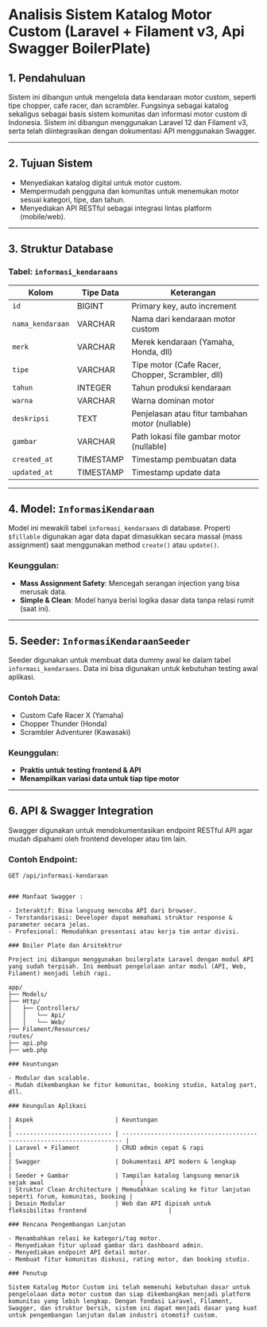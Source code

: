 # Analisis Sistem Katalog Motor Custom (Laravel + Filament v3, Api Swagger BoilerPlate)

## 1. Pendahuluan

Sistem ini dibangun untuk mengelola data kendaraan motor custom, seperti tipe chopper, cafe racer, dan scrambler. Fungsinya sebagai katalog sekaligus sebagai basis sistem komunitas dan informasi motor custom di Indonesia. Sistem ini dibangun menggunakan Laravel 12 dan Filament v3, serta telah diintegrasikan dengan dokumentasi API menggunakan Swagger.

---

## 2. Tujuan Sistem

- Menyediakan katalog digital untuk motor custom.
- Mempermudah pengguna dan komunitas untuk menemukan motor sesuai kategori, tipe, dan tahun.
- Menyediakan API RESTful sebagai integrasi lintas platform (mobile/web).

---

## 3. Struktur Database

### Tabel: `informasi_kendaraans`

| Kolom            | Tipe Data | Keterangan                                                  |
|------------------|-----------|-------------------------------------------------------------|
| `id`             | BIGINT    | Primary key, auto increment                                |
| `nama_kendaraan` | VARCHAR   | Nama dari kendaraan motor custom                           |
| `merk`           | VARCHAR   | Merek kendaraan (Yamaha, Honda, dll)                       |
| `tipe`           | VARCHAR   | Tipe motor (Cafe Racer, Chopper, Scrambler, dll)           |
| `tahun`          | INTEGER   | Tahun produksi kendaraan                                    |
| `warna`          | VARCHAR   | Warna dominan motor                                         |
| `deskripsi`      | TEXT      | Penjelasan atau fitur tambahan motor (nullable)            |
| `gambar`         | VARCHAR   | Path lokasi file gambar motor (nullable)                   |
| `created_at`     | TIMESTAMP | Timestamp pembuatan data                                    |
| `updated_at`     | TIMESTAMP | Timestamp update data                                       |

---

## 4. Model: `InformasiKendaraan`

Model ini mewakili tabel `informasi_kendaraans` di database. Properti `$fillable` digunakan agar data dapat dimasukkan secara massal (mass assignment) saat menggunakan method `create()` atau `update()`.

### Keunggulan:

- **Mass Assignment Safety**: Mencegah serangan injection yang bisa merusak data.
- **Simple & Clean**: Model hanya berisi logika dasar data tanpa relasi rumit (saat ini).

---

## 5. Seeder: `InformasiKendaraanSeeder`

Seeder digunakan untuk membuat data dummy awal ke dalam tabel `informasi_kendaraans`. Data ini bisa digunakan untuk kebutuhan testing awal aplikasi.

### Contoh Data:
- Custom Cafe Racer X (Yamaha)
- Chopper Thunder (Honda)
- Scrambler Adventurer (Kawasaki)

### Keunggulan:
- **Praktis untuk testing frontend & API**
- **Menampilkan variasi data untuk tiap tipe motor**

---

## 6. API & Swagger Integration

Swagger digunakan untuk mendokumentasikan endpoint RESTful API agar mudah dipahami oleh frontend developer atau tim lain.

### Contoh Endpoint:
```http
GET /api/informasi-kendaraan


### Manfaat Swagger :

- Interaktif: Bisa langsung mencoba API dari browser.
- Terstandarisasi: Developer dapat memahami struktur response & parameter secara jelas.
- Profesional: Memudahkan presentasi atau kerja tim antar divisi.

### Boiler Plate dan Arsitektrur

Project ini dibangun menggunakan boilerplate Laravel dengan modul API yang sudah terpisah. Ini membuat pengelolaan antar modul (API, Web, Filament) menjadi lebih rapi.

app/
├── Models/
├── Http/
│   ├── Controllers/
│   │   └── Api/
│   │   └── Web/
├── Filament/Resources/
routes/
├── api.php
├── web.php

### Keuntungan 

- Modular dan scalable.
- Mudah dikembangkan ke fitur komunitas, booking studio, katalog part, dll.

### Keungulan Aplikasi

| Aspek                       | Keuntungan                                                             |
| --------------------------- | ---------------------------------------------------------------------- |
| Laravel + Filament          | CRUD admin cepat & rapi                                                |
| Swagger                     | Dokumentasi API modern & lengkap                                       |
| Seeder + Gambar             | Tampilan katalog langsung menarik sejak awal                           |
| Struktur Clean Architecture | Memudahkan scaling ke fitur lanjutan seperti forum, komunitas, booking |
| Desain Modular              | Web dan API dipisah untuk fleksibilitas frontend                       |

### Rencana Pengembangan Lanjutan

- Menambahkan relasi ke kategori/tag motor.
- Menyediakan fitur upload gambar dari dashboard admin.
- Menyediakan endpoint API detail motor.
- Membuat fitur komunitas diskusi, rating motor, dan booking studio.

### Penutup

Sistem Katalog Motor Custom ini telah memenuhi kebutuhan dasar untuk pengelolaan data motor custom dan siap dikembangkan menjadi platform komunitas yang lebih lengkap. Dengan fondasi Laravel, Filament, Swagger, dan struktur bersih, sistem ini dapat menjadi dasar yang kuat untuk pengembangan lanjutan dalam industri otomotif custom.

